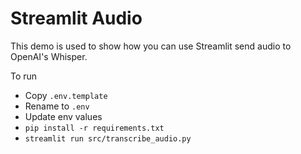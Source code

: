 # Streamlit Audio

This demo is used to show how you can use Streamlit send audio to OpenAI's Whisper.

To run
* Copy `.env.template`
* Rename to `.env`
* Update env values
* `pip install -r requirements.txt`
* `streamlit run src/transcribe_audio.py`